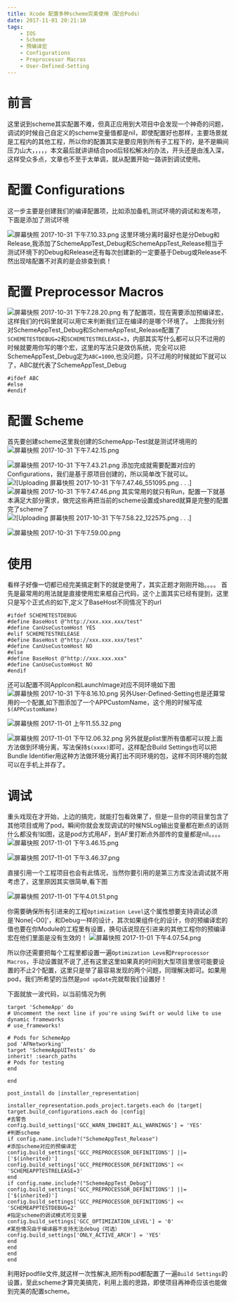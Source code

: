 ```yaml
---
title: Xcode 配置多种scheme完美使用（配合Pods）
date: 2017-11-01 20:21:10
tags:
    - IOS
    - Scheme
    - 预编译宏
    - Configurations
    - Preprocessor Macros
    - User-Defined-Setting
---
```


# 前言
这里说到scheme其实配置不难，但真正应用到大项目中会发现一个神奇的问题，调试的时候自己自定义的scheme变量值都是nil，即使配置好也那样，主要场景就是工程内的其他工程，所以你的配置其实是要应用到所有子工程下的，是不是瞬间压力山大，，，，，本文最后就讲讲结合pod后轻松解决的办法，开头还是由浅入深，这样受众多点，文章也不至于太单调，就从配置开始一路讲到调试使用。
# 配置 Configurations
这一步主要是创建我们的编译配置项，比如添加备机,测试环境的调试和发布项，下面是添加了测试环境

![屏幕快照 2017-10-31 下午7.10.33.png](/assets/blogImage/3994053-36feba23b8a9e57d.png)
这里环境分离时最好也是分Debug和Release,我添加了SchemeAppTest_Debug和SchemeAppTest_Release相当于测试环境下的Debug和Release还有每次创建新的一定要基于Debug或Release不然出现啥配置不对真的是会排查到疯！
# 配置 Preprocessor Macros
![屏幕快照 2017-10-31 下午7.28.20.png](/assets/blogImage/3994053-0cbf93e2a6e0e7b9.png)
有了配置项，现在需要添加预编译宏，这样我们的代码里就可以用它来判断我们正在编译的是哪个环境了。
上图我分别对SchemeAppTest_Debug和SchemeAppTest_Release配置了`SCHEMETESTDEBUG=2`和`SCHEMETESTRELEASE=3`，内部其实写什么都可以只不过用的时候就要用你写的哪个宏，这里的写法只是效仿系统，完全可以把SchemeAppTest_Debug定为`ABC=1000`,也没问题，只不过用的时候就如下就可以了，ABC就代表了SchemeAppTest_Debug
```
#ifdef ABC
#else
#endif
```
<!-- more -->
# 配置 Scheme
首先要创建scheme这里我创建的SchemeApp-Test就是测试环境用的
![屏幕快照 2017-10-31 下午7.42.15.png](/assets/blogImage/3994053-87e9c9897c77efce.png)

![屏幕快照 2017-10-31 下午7.43.21.png](/assets/blogImage/3994053-3112177a3c76dafa.png)
添加完成就需要配置对应的Configurations，我们是基于原项目创建的，所以简单改下就可以。
![
![Uploading 屏幕快照 2017-10-31 下午7.47.46_551095.png . . .]
](/assets/blogImage/3994053-6076902ef0296120.png)
![屏幕快照 2017-10-31 下午7.47.46.png](/assets/blogImage/3994053-5739deca1545b24e.png)
其实常用的就只有Run，配置一下就基本满足大部分需求，做完这些再把当前的scheme设置成shared就算是完整的配置完了scheme了
![
![Uploading 屏幕快照 2017-10-31 下午7.58.22_122575.png . . .]
](/assets/blogImage/3994053-76c183e70ef95e13)

![屏幕快照 2017-10-31 下午7.59.00.png](/assets/blogImage/3994053-c86836b8b7d2d84b)

# 使用
看样子好像一切都已经完美搞定剩下的就是使用了，其实正题才刚刚开始。。。。
首先是最常用的用法就是直接使用宏来框自己代码，这个上面其实已经有提到，这里只是写个正式点的如下,定义了BaseHost不同情况下的url
```
#ifdef SCHEMETESTDEBUG
#define BaseHost @"http://xxx.xxx.xxx/test"
#define CanUseCustomHost YES
#elif SCHEMETESTRELEASE
#define BaseHost @"http://xxx.xxx.xxx/test"
#define CanUseCustomHost NO
#else
#define BaseHost @"http://xxx.xxx.xxx"
#define CanUseCustomHost NO
#endif
```
还可以配置不同AppIcon和LaunchImage对应不同环境如下图
![屏幕快照 2017-10-31 下午8.16.10.png](/assets/blogImage/3994053-17ea70096ec3e073)
另外User-Defined-Setting也是还算常用的一个配置,如下图添加了一个APPCustomName，这个用的时候写成`$(APPCustomName)`

![屏幕快照 2017-11-01 上午11.55.32.png](/assets/blogImage/3994053-b39c7f556d923efc)

![屏幕快照 2017-11-01 下午12.06.32.png](/assets/blogImage/3994053-92d4b200d7f69e69)
另外就是plist里所有值都可以按上面方法做到环境分离，写法保持`$(xxxx)`即可，这样配合Build Settings也可以把Bundle Identifier用这种方法做环境分离打出不同环境的包，这样不同环境的包就可以在手机上并存了。
# 调试
重头戏现在才开始，上边的搞完，就能打包看效果了，但是一旦你的项目里包含了其他项目或用了pod，瞬间你就会发现调试的时候NSLog输出变量都在断点的话则什么都没有!如图，这是pod方式用AF，到AF里打断点外部传的变量都是nil。。。。
![屏幕快照 2017-11-01 下午3.46.15.png](/assets/blogImage/3994053-ea973b927dfa3697)


![屏幕快照 2017-11-01 下午3.46.37.png](/assets/blogImage/3994053-bf61aba6d19b56e6)

直接引用一个工程项目也会有此情况，当然你要引用的是第三方库没法调试就不用考虑了，这里原因其实很简单,看下图

![屏幕快照 2017-11-01 下午4.01.51.png](/assets/blogImage/3994053-defff1bd06fc295d)

你需要确保所有引进来的工程`Optimization Level`这个属性想要支持调试必须是'None[-O0]'，和Debug一样的设计，其次如果组件化的设计，你的预编译宏的值也要在你Module的工程里有设置，换句话说现在引进来的其他工程你的预编译宏在他们里面是没有生效的！
![屏幕快照 2017-11-01 下午4.07.54.png](/assets/blogImage/3994053-50a770f7ab269284)

所以你还需要把每个工程里都设置一遍`Optimization Leve`和`Preprocessor Macros`，手动设置就不说了,还有这里这里如果真的时间到大型项目里很可能要设置的不止2个配置，这里只是举了最容易发现的两个问题，同理解决即可。如果用pod，我们所希望的当然是`pod update`完就帮我们设置好！

下面就放一波代码，以当前情况为例
```
target 'SchemeApp' do
# Uncomment the next line if you're using Swift or would like to use dynamic frameworks
# use_frameworks!

# Pods for SchemeApp
pod 'AFNetworking'
target 'SchemeAppUITests' do
inherit! :search_paths
# Pods for testing
end

end

post_install do |installer_representation|

installer_representation.pods_project.targets.each do |target|
target.build_configurations.each do |config|
#去警告
config.build_settings['GCC_WARN_INHIBIT_ALL_WARNINGS'] = 'YES'
#判断scheme
if config.name.include?("SchemeAppTest_Release")
#添加scheme对应的预编译宏
config.build_settings['GCC_PREPROCESSOR_DEFINITIONS'] ||= ['$(inherited)']
config.build_settings['GCC_PREPROCESSOR_DEFINITIONS'] << 'SCHEMEAPPTESTRELEASE=3'
end
if config.name.include?("SchemeAppTest_Debug")
config.build_settings['GCC_PREPROCESSOR_DEFINITIONS'] ||= ['$(inherited)']
config.build_settings['GCC_PREPROCESSOR_DEFINITIONS'] << 'SCHEMEAPPTESTDEBUG=2'
#指定scheme的调试模式可见变量
config.build_settings['GCC_OPTIMIZATION_LEVEL'] = '0'
#某些情况由于编译器不支持无法debug（可选）
config.build_settings['ONLY_ACTIVE_ARCH'] = 'YES'
end
end
end
end

```
利用好podfile文件,就这样一次性解决,把所有pod都配置了一遍`Build Settings`的设置，至此scheme才算完美搞完，利用上面的思路，即使项目再神奇应该也能做到完美的配置scheme。
